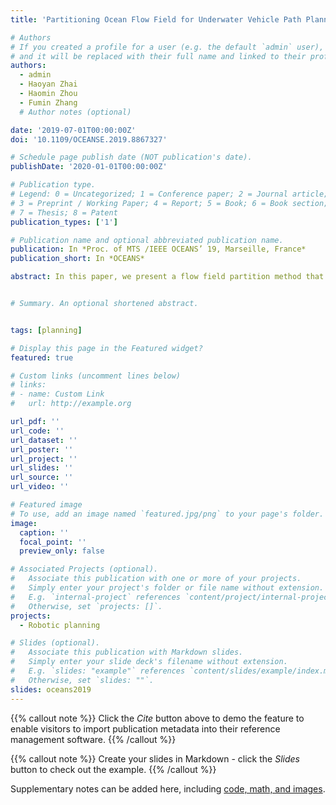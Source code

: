 ```yaml
---
title: 'Partitioning Ocean Flow Field for Underwater Vehicle Path Planning'

# Authors
# If you created a profile for a user (e.g. the default `admin` user), write the username (folder name) here
# and it will be replaced with their full name and linked to their profile.
authors:
  - admin
  - Haoyan Zhai
  - Haomin Zhou
  - Fumin Zhang
  # Author notes (optional)

date: '2019-07-01T00:00:00Z'
doi: '10.1109/OCEANSE.2019.8867327'

# Schedule page publish date (NOT publication's date).
publishDate: '2020-01-01T00:00:00Z'

# Publication type.
# Legend: 0 = Uncategorized; 1 = Conference paper; 2 = Journal article;
# 3 = Preprint / Working Paper; 4 = Report; 5 = Book; 6 = Book section;
# 7 = Thesis; 8 = Patent
publication_types: ['1']

# Publication name and optional abbreviated publication name.
publication: In *Proc. of MTS /IEEE OCEANS’ 19, Marseille, France*
publication_short: In *OCEANS*

abstract: In this paper, we present a flow field partition method that extracts the key features, which are the spatial and temporal variation of the flow field. The partition method is developed based on K-means algorithm. In the case where the temporal pattern of the flow field contains only a periodic tidal component, we propose an algorithm that partitions the flow field into static clusters of piece-wise constant flow, by performing K-means clustering over the time-averaged flow field. Then the method is extended to partitioning the flow field into clusters of uniform time-varying flow, by fitting the spatially averaged flow in each static partitioned region to a parametric flow model. Simulation results of partitioning both a simulated jet flow field, as well as the ocean surface flow data into time-invariant and time-varying uniform flow are presented to demonstrate that the proposed method can represent the true flow field with significantly less amount of data. Result of using Method of Evolving Junctions to plan the time-optimal path in the partitioned flow field is also presented to demonstrate that the proposed flow partitioning method can be applied to facilitate path planning, and can reduce the path planning computational cost.


# Summary. An optional shortened abstract.


tags: [planning]

# Display this page in the Featured widget?
featured: true

# Custom links (uncomment lines below)
# links:
# - name: Custom Link
#   url: http://example.org

url_pdf: ''
url_code: ''
url_dataset: ''
url_poster: ''
url_project: ''
url_slides: ''
url_source: ''
url_video: ''

# Featured image
# To use, add an image named `featured.jpg/png` to your page's folder.
image:
  caption: ''
  focal_point: ''
  preview_only: false

# Associated Projects (optional).
#   Associate this publication with one or more of your projects.
#   Simply enter your project's folder or file name without extension.
#   E.g. `internal-project` references `content/project/internal-project/index.md`.
#   Otherwise, set `projects: []`.
projects:
  - Robotic planning

# Slides (optional).
#   Associate this publication with Markdown slides.
#   Simply enter your slide deck's filename without extension.
#   E.g. `slides: "example"` references `content/slides/example/index.md`.
#   Otherwise, set `slides: ""`.
slides: oceans2019
---
```


{{% callout note %}}
Click the _Cite_ button above to demo the feature to enable visitors to import publication metadata into their reference management software.
{{% /callout %}}

{{% callout note %}}
Create your slides in Markdown - click the _Slides_ button to check out the example.
{{% /callout %}}

Supplementary notes can be added here, including [code, math, and images](https://wowchemy.com/docs/writing-markdown-latex/).
